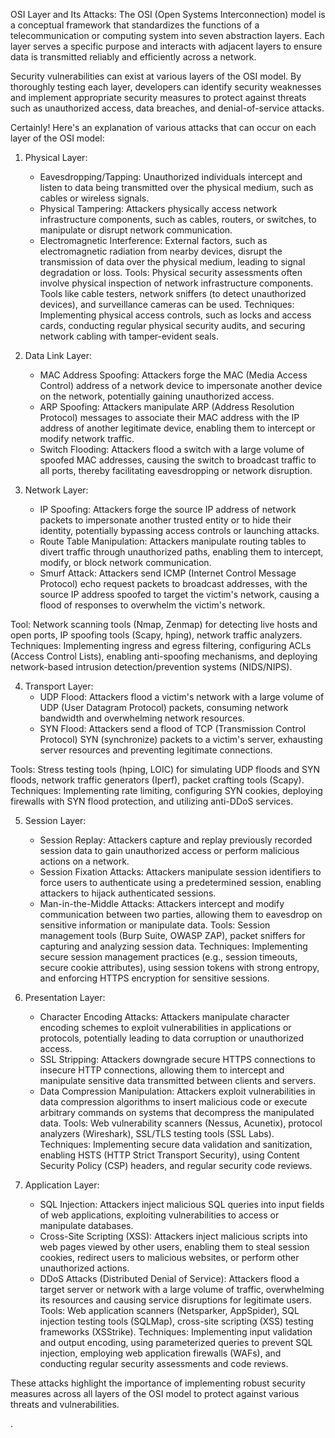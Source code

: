 OSI Layer and Its Attacks:
The OSI (Open Systems Interconnection) model is a conceptual framework that standardizes the functions of a telecommunication or computing system into seven abstraction layers. Each layer serves a specific purpose and interacts with adjacent layers to ensure data is transmitted reliably and efficiently across a network. 

Security vulnerabilities can exist at various layers of the OSI model. By thoroughly testing each layer, developers can identify security weaknesses and implement appropriate security measures to protect against threats such as unauthorized access, data breaches, and denial-of-service attacks.

 
Certainly! Here's an explanation of various attacks that can occur on each layer of the OSI model:

1. Physical Layer:
   - Eavesdropping/Tapping: Unauthorized individuals intercept and listen to data being transmitted over the physical medium, such as cables or wireless signals.
   - Physical Tampering: Attackers physically access network infrastructure components, such as cables, routers, or switches, to manipulate or disrupt network communication.
   - Electromagnetic Interference: External factors, such as electromagnetic radiation from nearby devices, disrupt the transmission of data over the physical medium, leading to signal degradation or loss.
Tools: Physical security assessments often involve physical inspection of network infrastructure components. Tools like cable testers, network sniffers (to detect unauthorized devices), and surveillance cameras can be used.
Techniques: Implementing physical access controls, such as locks and access cards, conducting regular physical security audits, and securing network cabling with tamper-evident seals.


2. Data Link Layer:
   - MAC Address Spoofing: Attackers forge the MAC (Media Access Control) address of a network device to impersonate another device on the network, potentially gaining unauthorized access.
   - ARP Spoofing: Attackers manipulate ARP (Address Resolution Protocol) messages to associate their MAC address with the IP address of another legitimate device, enabling them to intercept or modify network traffic.
   - Switch Flooding: Attackers flood a switch with a large volume of spoofed MAC addresses, causing the switch to broadcast traffic to all ports, thereby facilitating eavesdropping or network disruption.

3. Network Layer:
   - IP Spoofing: Attackers forge the source IP address of network packets to impersonate another trusted entity or to hide their identity, potentially bypassing access controls or launching attacks.
   - Route Table Manipulation: Attackers manipulate routing tables to divert traffic through unauthorized paths, enabling them to intercept, modify, or block network communication.
   - Smurf Attack: Attackers send ICMP (Internet Control Message Protocol) echo request packets to broadcast addresses, with the source IP address spoofed to target the victim's network, causing a flood of responses to overwhelm the victim's network.

 Tool: Network scanning tools (Nmap, Zenmap) for detecting live hosts and open ports, IP spoofing tools (Scapy, hping), network traffic analyzers.
 Techniques: Implementing ingress and egress filtering, configuring ACLs (Access Control Lists), enabling anti-spoofing mechanisms, and deploying network-based intrusion detection/prevention systems (NIDS/NIPS).


4. Transport Layer:
   - UDP Flood: Attackers flood a victim's network with a large volume of UDP (User Datagram Protocol) packets, consuming network bandwidth and overwhelming network resources.
   - SYN Flood: Attackers send a flood of TCP (Transmission Control Protocol) SYN (synchronize) packets to a victim's server, exhausting server resources and preventing legitimate connections.

Tools: Stress testing tools (hping, LOIC) for simulating UDP floods and SYN floods, network traffic generators (Iperf), packet crafting tools (Scapy).
Techniques: Implementing rate limiting, configuring SYN cookies, deploying firewalls with SYN flood protection, and utilizing anti-DDoS services.


5. Session Layer:
   - Session Replay: Attackers capture and replay previously recorded session data to gain unauthorized access or perform malicious actions on a network.
   - Session Fixation Attacks: Attackers manipulate session identifiers to force users to authenticate using a predetermined session, enabling attackers to hijack authenticated sessions.
   - Man-in-the-Middle Attacks: Attackers intercept and modify communication between two parties, allowing them to eavesdrop on sensitive information or manipulate data.
Tools: Session management tools (Burp Suite, OWASP ZAP), packet sniffers for capturing and analyzing session data.
Techniques: Implementing secure session management practices (e.g., session timeouts, secure cookie attributes), using session tokens with strong entropy, and enforcing HTTPS encryption for sensitive sessions.


6. Presentation Layer:
   - Character Encoding Attacks: Attackers manipulate character encoding schemes to exploit vulnerabilities in applications or protocols, potentially leading to data corruption or unauthorized access.
   - SSL Stripping: Attackers downgrade secure HTTPS connections to insecure HTTP connections, allowing them to intercept and manipulate sensitive data transmitted between clients and servers.
   - Data Compression Manipulation: Attackers exploit vulnerabilities in data compression algorithms to insert malicious code or execute arbitrary commands on systems that decompress the manipulated data.
Tools: Web vulnerability scanners (Nessus, Acunetix), protocol analyzers (Wireshark), SSL/TLS testing tools (SSL Labs).
Techniques: Implementing secure data validation and sanitization, enabling HSTS (HTTP Strict Transport Security), using Content Security Policy (CSP) headers, and regular security code reviews.


7. Application Layer:
   - SQL Injection: Attackers inject malicious SQL queries into input fields of web applications, exploiting vulnerabilities to access or manipulate databases.
   - Cross-Site Scripting (XSS): Attackers inject malicious scripts into web pages viewed by other users, enabling them to steal session cookies, redirect users to malicious websites, or perform other unauthorized actions.
   - DDoS Attacks (Distributed Denial of Service): Attackers flood a target server or network with a large volume of traffic, overwhelming its resources and causing service disruptions for legitimate users.
 Tools: Web application scanners (Netsparker, AppSpider), SQL injection testing tools (SQLMap), cross-site scripting (XSS) testing frameworks (XSStrike).
 Techniques: Implementing input validation and output encoding, using parameterized queries to prevent SQL injection, employing web application firewalls (WAFs), and conducting regular security assessments and code reviews.

These attacks highlight the importance of implementing robust security measures across all layers of the OSI model to protect against various threats and vulnerabilities.


.
